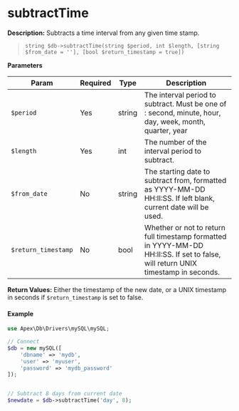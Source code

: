 
# subtractTime

**Description:** Subtracts a time interval from any given time stamp.

> `string $db->subtractTime(string $period, int $length, [string $from_date = ''], [bool $return_timestamp = true])`


**Parameters**

Param | Required | Type | Description
------------- |------------- |------------- |------------- 
`$period` | Yes | string | The interval period to subtract.  Must be one of :  second, minute, hour, day, week, month, quarter, year
`$length` | Yes | int | The number of the interval period to subtract.
`$from_date` | No | string | The starting date to subtract from, formatted as YYYY-MM-DD HH:II:SS.  If left blank, current date will be used.
`$return_timestamp` | No | bool | Whether or not to return full timestamp formatted in YYYY-MM-DD HH:II:SS.  If set to false, will return UNIX timestamp in seconds.

**Return Values:** Either the timestamp of the new date, or a UNIX timestamp in seconds if `$return_timestamp` is set to false.


#### Example

~~~php
use Apex\Db\Drivers\mySQL\mySQL;

// Connect
$db = new mySQL([
    'dbname' => 'mydb', 
    'user' => 'myuser', 
    'password' => 'mydb_password'
]);


// Subtract 8 days from current date
$newdate = $db->subtractTime('day', 8);
~~~


